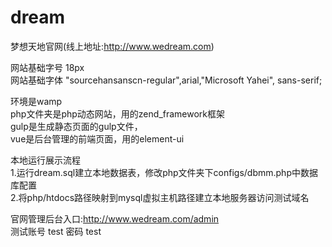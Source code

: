 # dream
梦想天地官网(线上地址:http://www.wedream.com)  

网站基础字号 18px  
网站基础字体 "sourcehansanscn-regular",arial,"Microsoft Yahei", sans-serif;  

环境是wamp  
php文件夹是php动态网站，用的zend_framework框架  
gulp是生成静态页面的gulp文件，  
vue是后台管理的前端页面，用的element-ui  

本地运行展示流程  
1.运行dream.sql建立本地数据表，修改php文件夹下configs/dbmm.php中数据库配置  
2.将php/htdocs路径映射到mysql虚拟主机路径建立本地服务器访问测试域名  

官网管理后台入口:http://www.wedream.com/admin  
测试账号 test 密码 test
